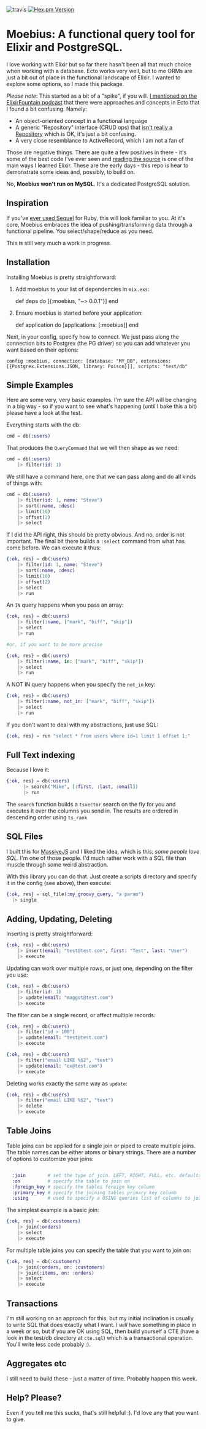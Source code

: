![travis](https://travis-ci.org/robconery/moebius.svg?branch=master) [![Hex.pm Version](https://img.shields.io/hexpm/v/moebius.svg)](https://hex.pm/packages/moebius)

# Moebius: A functional query tool for Elixir and PostgreSQL.

I love working with Elixir but so far there hasn't been all that much choice when working with a database. Ecto works very well, but to me ORMs are just a bit out of place in the functional landscape of Elixir. I wanted to explore some options, so I made this package.

*Please note*: This started as a bit of a "spike", if you will. [I mentioned on the ElixirFountain podcast](https://soundcloud.com/elixirfountain/elixir-fountain-2015-10-16-rob-conery) that there were approaches and concepts in Ecto that I found a bit confusing. Namely:

 - An object-oriented concept in a functional language
 - A generic "Repository" interface (CRUD ops) that [isn't really a Repository](http://martinfowler.com/eaaCatalog/repository.html) which is OK, it's just a bit confusing.
 - A very close resemblance to ActiveRecord, which I am not a fan of

Those are negative things. There are quite a few positives in there - it's some of the best code I've ever seen and [reading the source](https://github.com/elixir-lang/ecto) is one of the main ways I learned Elixir. These are the early days - this repo is hear to demonstrate some ideas and, possibly, to build on.

No, **Moebius won't run on MySQL**. It's a dedicated PostgreSQL solution.

## Inspiration

If you've [ever used Sequel](http://sequel.jeremyevans.net/rdoc/) for Ruby, this will look familiar to you. At it's core, Moebius embraces the idea of pushing/transforming data through a functional pipeline. You select/shape/reduce as you need.

This is still very much a work in progress.


## Installation

Installing Moebius is pretty straightforward:

  1. Add moebius to your list of dependencies in `mix.exs`:

        def deps do
          [{:moebius, "~> 0.0.1"}]
        end

  2. Ensure moebius is started before your application:

        def application do
          [applications: [:moebius]]
        end


Next, in your config, specify how to connect. We just pass along the connection bits to Postgrex (the PG driver) so you can add whatever you want based on their options:

```
config :moebius, connection: [database: "MY_DB", extensions: [{Postgrex.Extensions.JSON, library: Poison}]], scripts: "test/db"
```

## Simple Examples

Here are some very, very basic examples. I'm sure the API will be changing in a big way - so if you want to see what's happening (until I bake this a bit) please have a look at the test.

Everything starts with the db:

```ex
cmd = db(:users)
```

That produces the `QueryCommand` that we will then shape as we need:

```ex
cmd = db(:users)
    |> filter(id: 1)
```

We still have a command here, one that we can pass along and do all kinds of things with:

```ex
cmd = db(:users)
    |> filter(id: 1, name: "Steve")
    |> sort(:name, :desc)
    |> limit(10)
    |> offset(2)
    |> select
```

If I did the API right, this should be pretty obvious. And no, order is not important. The final bit there builds a `:select` command from what has come before. We can execute it thus:

```ex
{:ok, res} = db(:users)
    |> filter(id: 1, name: "Steve")
    |> sort(:name, :desc)
    |> limit(10)
    |> offset(2)
    |> select
    |> run
```

An `IN` query happens when you pass an array:

```ex
{:ok, res} = db(:users)
    |> filter(:name, ["mark", "biff", "skip"])
    |> select
    |> run

#or, if you want to be more precise

{:ok, res} = db(:users)
    |> filter(:name, in: ["mark", "biff", "skip"])
    |> select
    |> run
```

A NOT IN query happens when you specify the `not_in` key:

```ex
{:ok, res} = db(:users)
    |> filter(:name, not_in: ["mark", "biff", "skip"])
    |> select
    |> run
```

If you don't want to deal with my abstractions, just use SQL:

```ex
{:ok, res} = run "select * from users where id=1 limit 1 offset 1;"
```

## Full Text indexing

Because I love it:

```ex
{:ok, res} = db(:users)
      |> search("Mike", [:first, :last, :email])
      |> run
```

The `search` function builds a `tsvector` search on the fly for you and executes it over the columns you send in. The results are ordered in descending order using `ts_rank`

## SQL Files

I built this for [MassiveJS](https://github.com/robconery/massive-js) and I liked the idea, which is this: *some people love SQL*. I'm one of those people. I'd much rather work with a SQL file than muscle through some weird abstraction.

With this library you can do that. Just create a scripts directory and specify it in the config (see above), then execute:

```ex
{:ok, res} = sql_file(:my_groovy_query, "a param")
  |> single
```

## Adding, Updating, Deleting

Inserting is pretty straightforward:

```ex
{:ok, res} = db(:users)
    |> insert(email: "test@test.com", first: "Test", last: "User")
    |> execute
```

Updating can work over multiple rows, or just one, depending on the filter you use:

```ex
{:ok, res} = db(:users)
    |> filter(id: 1)
    |> update(email: "maggot@test.com")
    |> execute
```

The filter can be a single record, or affect multiple records:

```ex
{:ok, res} = db(:users)
    |> filter("id > 100")
    |> update(email: "test@test.com")
    |> execute

{:ok, res} = db(:users)
    |> filter("email LIKE %$2", "test")
    |> update(email: "ox@test.com")
    |> execute
```

Deleting works exactly the same way as `update`:

```ex
{:ok, res} = db(:users)
    |> filter("email LIKE %$2", "test")
    |> delete
    |> execute
```

## Table Joins

Table joins can be applied for a single join or piped to create multiple joins. The table names can be either atoms or binary strings. There are a number of options to customize your joins:

``` ex

  :join        # set the type of join. LEFT, RIGHT, FULL, etc. defaults to INNER
  :on          # specify the table to join on
  :foreign_key # specify the tables foreign key column
  :primary_key # specify the joining tables primary key column
  :using       # used to specify a USING queries list of columns to join on

```

The simplest example is a basic join:

```ex
{:ok, res} = db(:customers)
    |> join(:orders)
    |> select
    |> execute
```

For multiple table joins you can specify the table that you want to join on:

```ex
{:ok, res} = db(:customers)
    |> join(:orders, on: :customers)
    |> join(:items, on: :orders)
    |> select
    |> execute
```

## Transactions

I'm still working on an approach for this, but my initial inclination is usually to write SQL that does exactly what I want. I *will* have something in place in a week or so, but if you are OK using SQL, then build yourself a CTE (have a look in the test/db directory at `cte.sql`) which is a transactional operation. You'll write less code probably :).

## Aggregates etc

I still need to build these - just a matter of time. Probably happen this week.

## Help? Please?

Even if you tell me this sucks, that's still helpful :). I'd love any that you want to give.

